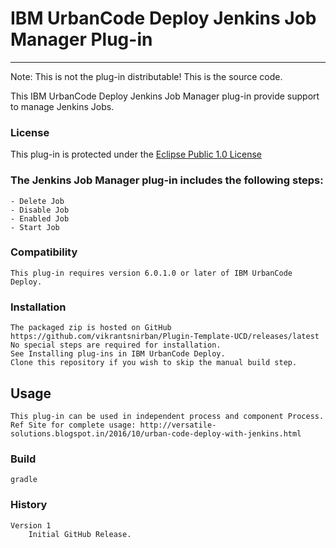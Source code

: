 # IBM UrbanCode Deploy Jenkins Job Manager Plug-in
---
Note: This is not the plug-in distributable! This is the source code.

This IBM UrbanCode Deploy Jenkins Job Manager plug-in provide support to manage Jenkins Jobs.

### License
This plug-in is protected under the [Eclipse Public 1.0 License](http://www.eclipse.org/legal/epl-v10.html)

### The Jenkins Job Manager plug-in includes the following steps:
    - Delete Job
    - Disable Job
    - Enabled Job
    - Start Job

### Compatibility
	This plug-in requires version 6.0.1.0 or later of IBM UrbanCode Deploy.

### Installation
	The packaged zip is hosted on GitHub https://github.com/vikrantsnirban/Plugin-Template-UCD/releases/latest
    No special steps are required for installation.
	See Installing plug-ins in IBM UrbanCode Deploy.
    Clone this repository if you wish to skip the manual build step.

## Usage
	This plug-in can be used in independent process and component Process.
	Ref Site for complete usage: http://versatile-solutions.blogspot.in/2016/10/urban-code-deploy-with-jenkins.html


### Build
    gradle


### History
	Version 1
		Initial GitHub Release.

